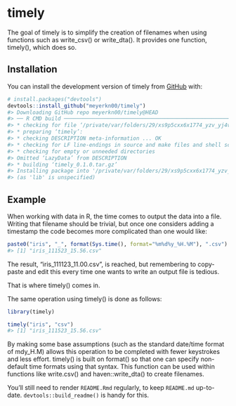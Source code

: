 
<!-- README.md is generated from README.Rmd. Please edit that file -->

# timely

<!-- badges: start -->
<!-- badges: end -->

The goal of timely is to simplify the creation of filenames when using
functions such as write_csv() or write_dta(). It provides one function,
timely(), which does so.

## Installation

You can install the development version of timely from
[GitHub](https://github.com/timely) with:

``` r
# install.packages("devtools")
devtools::install_github("meyerkn00/timely")
#> Downloading GitHub repo meyerkn00/timely@HEAD
#> ── R CMD build ─────────────────────────────────────────────────────────────────
#> * checking for file ‘/private/var/folders/29/xs9p5cxx6x1774_yzv_yj4vm0000gw/T/Rtmpiq8TMt/remotesc9cf46b845ff/meyerkn00-timely-3410169/DESCRIPTION’ ... OK
#> * preparing ‘timely’:
#> * checking DESCRIPTION meta-information ... OK
#> * checking for LF line-endings in source and make files and shell scripts
#> * checking for empty or unneeded directories
#> Omitted ‘LazyData’ from DESCRIPTION
#> * building ‘timely_0.1.0.tar.gz’
#> Installing package into '/private/var/folders/29/xs9p5cxx6x1774_yzv_yj4vm0000gw/T/Rtmp0EE7i8/temp_libpathaaaf48dc6db6'
#> (as 'lib' is unspecified)
```

## Example

When working with data in R, the time comes to output the data into a
file. Writing that filename should be trivial, but once one considers
adding a timestamp the code becomes more complicated than one would
like:

``` r
paste0("iris", "_", format(Sys.time(), format="%m%d%y_%H.%M"), ".csv")
#> [1] "iris_111523_15.56.csv"
```

The result, “iris_111123_11.00.csv”, is reached, but remembering to
copy-paste and edit this every time one wants to write an output file is
tedious.

That is where timely() comes in.

The same operation using timely() is done as follows:

``` r
library(timely)

timely("iris", "csv")
#> [1] "iris_111523_15.56.csv"
```

By making some base assumptions (such as the standard date/time format
of mdy_H.M) allows this operation to be completed with fewer keystrokes
and less effort. timely() is built on format() so that one can specify
non-default time formats using that syntax. This function can be used
within functions like write.csv() and haven::write_dta() to create
filenames.

You’ll still need to render `README.Rmd` regularly, to keep `README.md`
up-to-date. `devtools::build_readme()` is handy for this.
